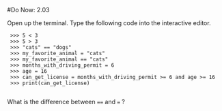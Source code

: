 #Do Now: 2.03

Open up the terminal. Type the following code into the interactive editor. 
```
 >>> 5 < 3
 >>> 5 > 3
 >>> "cats" == "dogs"
 >>> my_favorite_animal = "cats"
 >>> my_favorite_animal == "cats"
 >>> months_with_driving_permit = 6
 >>> age = 16
 >>> can_get_license = months_with_driving_permit >= 6 and age >= 16
 >>> print(can_get_license) 
 
```
What is the difference between `==` and `=` ?
<br>
<br>
<br>

